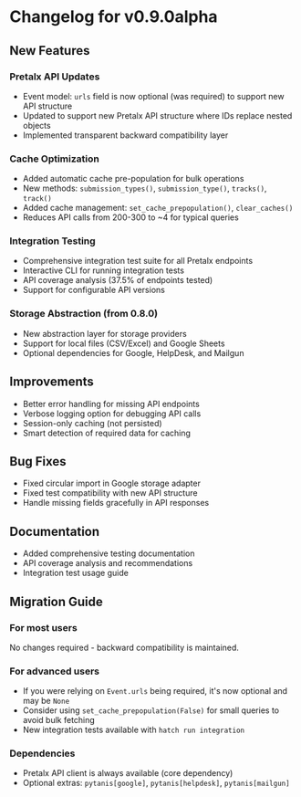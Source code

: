 # Changelog for v0.9.0alpha

## New Features

### Pretalx API Updates
- Event model: `urls` field is now optional (was required) to support new API structure
- Updated to support new Pretalx API structure where IDs replace nested objects
- Implemented transparent backward compatibility layer

### Cache Optimization
- Added automatic cache pre-population for bulk operations
- New methods: `submission_types()`, `submission_type()`, `tracks()`, `track()`
- Added cache management: `set_cache_prepopulation()`, `clear_caches()`
- Reduces API calls from 200-300 to ~4 for typical queries

### Integration Testing
- Comprehensive integration test suite for all Pretalx endpoints
- Interactive CLI for running integration tests
- API coverage analysis (37.5% of endpoints tested)
- Support for configurable API versions

### Storage Abstraction (from 0.8.0)
- New abstraction layer for storage providers
- Support for local files (CSV/Excel) and Google Sheets
- Optional dependencies for Google, HelpDesk, and Mailgun

## Improvements
- Better error handling for missing API endpoints
- Verbose logging option for debugging API calls
- Session-only caching (not persisted)
- Smart detection of required data for caching

## Bug Fixes
- Fixed circular import in Google storage adapter
- Fixed test compatibility with new API structure
- Handle missing fields gracefully in API responses

## Documentation
- Added comprehensive testing documentation
- API coverage analysis and recommendations
- Integration test usage guide

## Migration Guide

### For most users
No changes required - backward compatibility is maintained.

### For advanced users
- If you were relying on `Event.urls` being required, it's now optional and may be `None`
- Consider using `set_cache_prepopulation(False)` for small queries to avoid bulk fetching
- New integration tests available with `hatch run integration`

### Dependencies
- Pretalx API client is always available (core dependency)
- Optional extras: `pytanis[google]`, `pytanis[helpdesk]`, `pytanis[mailgun]`